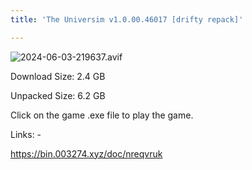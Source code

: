 ```yaml
---
title: 'The Universim v1.0.00.46017 [drifty repack]'

---
```

![2024-06-03-219637.avif](https://driftywinds.github.io/drifty_repacks/assets/2024-06-03-219637.avif)

Download Size: 2.4 GB

Unpacked Size: 6.2 GB

Click on the game .exe file to play the game.

Links: -

https://bin.003274.xyz/doc/nreqvruk
